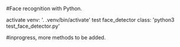 #Face recognition with Python.

activate venv: '. .venv/bin/activate'
test face_detector class: 'python3 test_face_detector.py'

#inprogress, more methods to be added.


<!---
 Facial_Recognition-Python3-OpenCv
. .venv/bin/activate
pip install opencv-python
fastapi
uvicorn
pip freez > requirments.txt
--->
